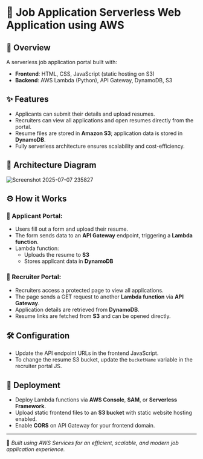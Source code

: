 # 💼 Job Application Serverless Web Application using AWS

## 📌 Overview  
A serverless job application portal built with:

- **Frontend**: HTML, CSS, JavaScript (static hosting on S3)  
- **Backend**: AWS Lambda (Python), API Gateway, DynamoDB, S3  

## ✨ Features

- Applicants can submit their details and upload resumes.  
- Recruiters can view all applications and open resumes directly from the portal.  
- Resume files are stored in **Amazon S3**; application data is stored in **DynamoDB**.  
- Fully serverless architecture ensures scalability and cost-efficiency.  

## 🧩 Architecture Diagram  

![Screenshot 2025-07-07 235827](https://github.com/user-attachments/assets/e6f80c19-5440-4d32-812f-a237809b812a)


## ⚙️ How it Works

### 👤 Applicant Portal:
- Users fill out a form and upload their resume.
- The form sends data to an **API Gateway** endpoint, triggering a **Lambda function**.
- Lambda function:
  - Uploads the resume to **S3**
  - Stores applicant data in **DynamoDB**

### 👥 Recruiter Portal:
- Recruiters access a protected page to view all applications.
- The page sends a GET request to another **Lambda function** via **API Gateway**.
- Application details are retrieved from **DynamoDB**.
- Resume links are fetched from **S3** and can be opened directly.

## 🛠 Configuration

- Update the API endpoint URLs in the frontend JavaScript.
- To change the resume S3 bucket, update the `bucketName` variable in the recruiter portal JS.

## 🚀 Deployment

- Deploy Lambda functions via **AWS Console**, **SAM**, or **Serverless Framework**.
- Upload static frontend files to an **S3 bucket** with static website hosting enabled.
- Enable **CORS** on API Gateway for your frontend domain.

---

🔗 *Built using AWS Services for an efficient, scalable, and modern job application experience.*
